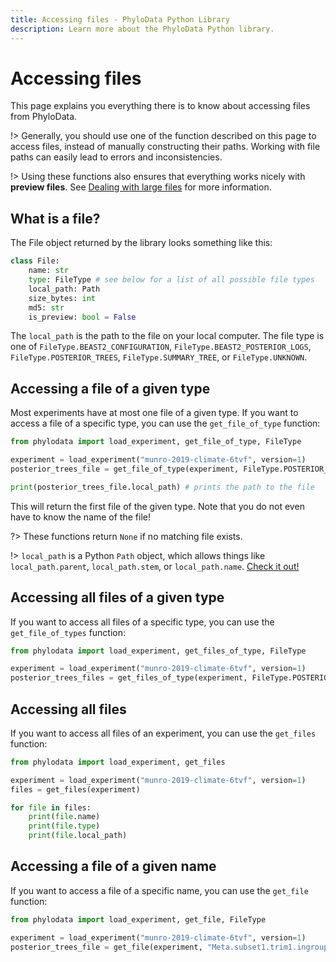 ```yaml
---
title: Accessing files - PhyloData Python Library
description: Learn more about the PhyloData Python library.
---
```


# Accessing files

This page explains you everything there is to know about accessing files from PhyloData.

!> Generally, you should use one of the function described on this page to access files, instead of manually constructing their paths. Working with file paths can easily lead to errors and inconsistencies.

!> Using these functions also ensures that everything works nicely with **preview files**. See [Dealing with large files](/docs/python_large_files) for more information.

## What is a file?

The File object returned by the library looks something like this:

```python
class File:
    name: str
    type: FileType # see below for a list of all possible file types
    local_path: Path
    size_bytes: int
    md5: str
    is_preview: bool = False
```

The `local_path` is the path to the file on your local computer. The file type is one of `FileType.BEAST2_CONFIGURATION`, `FileType.BEAST2_POSTERIOR_LOGS`, `FileType.POSTERIOR_TREES`, `FileType.SUMMARY_TREE`, or `FileType.UNKNOWN`.

## Accessing a file of a given type

Most experiments have at most one file of a given type. If you want to access a file of a specific type, you can use the `get_file_of_type` function:

```python
from phylodata import load_experiment, get_file_of_type, FileType

experiment = load_experiment("munro-2019-climate-6tvf", version=1)
posterior_trees_file = get_file_of_type(experiment, FileType.POSTERIOR_TREES)

print(posterior_trees_file.local_path) # prints the path to the file
```

This will return the first file of the given type. Note that you do not even have to know the name of the file!

?> These functions return `None` if no matching file exists.

!> `local_path` is a Python `Path` object, which allows things like `local_path.parent`, `local_path.stem`, or `local_path.name`. [Check it out!](https://docs.python.org/3/library/pathlib.html)

## Accessing all files of a given type

If you want to access all files of a specific type, you can use the `get_file_of_types` function:

```python
from phylodata import load_experiment, get_files_of_type, FileType

experiment = load_experiment("munro-2019-climate-6tvf", version=1)
posterior_trees_files = get_files_of_type(experiment, FileType.POSTERIOR_TREES)
```

## Accessing all files

If you want to access all files of an experiment, you can use the `get_files` function:

```python
from phylodata import load_experiment, get_files

experiment = load_experiment("munro-2019-climate-6tvf", version=1)
files = get_files(experiment)

for file in files:
    print(file.name)
    print(file.type)
    print(file.local_path)
```

## Accessing a file of a given name

If you want to access a file of a specific name, you can use the `get_file` function:

```python
from phylodata import load_experiment, get_file, FileType

experiment = load_experiment("munro-2019-climate-6tvf", version=1)
posterior_trees_file = get_file(experiment, "Meta.subset1.trim1.ingroup.B.xml")

```

